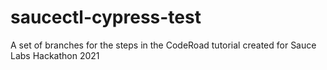 # saucectl-cypress-test

A set of branches for the steps in the CodeRoad tutorial created for Sauce Labs Hackathon 2021
